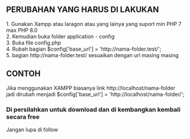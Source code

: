 <h2>PERUBAHAN YANG HARUS DI LAKUKAN</h2>
1. Gunakan Xampp atau laragon atau yang lainya yang suport min PHP 7 max PHP 8.0<br>
2. Kemudian buka folder application - config<br>
3. Buka file config.php<br>
4. Rubah bagian $config['base_url'] = 'http://nama-folder.test/';<br>
5. bagian http://nama-folder.test/ sesuaikan dengan url masing masing<br>

<h2>CONTOH</h2>
Jika menggunakan XAMPP biasanya link http://localhost/nama-folder<br>
jadi dirubah menjadi $config['base_url'] = 'http://localhost/nama-folder/';

<h3>Di persilahkan untuk download dan di kembangkan kembali secara free</h3>
<p>Jangan lupa di follow</p>

